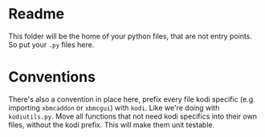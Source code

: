 # Readme
This folder will be the home of your python files, that are not entry points.
So put your `.py` files here.

# Conventions
There's also a convention in place here, prefix every file kodi specific (e.g. importing `xbmcaddon` or `xbmcgui`) with `kodi`. Like we're doing with `kodiutils.py`.
Move all functions that not need kodi specifics into their own files, without the kodi prefix. This will make them unit testable.